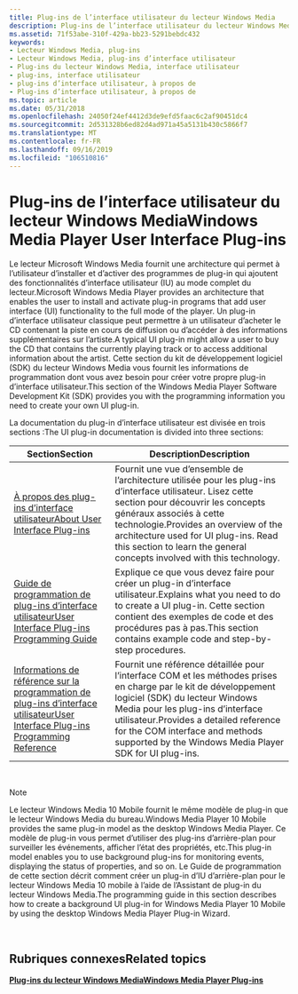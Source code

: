 ```yaml
---
title: Plug-ins de l’interface utilisateur du lecteur Windows Media
description: Plug-ins de l’interface utilisateur du lecteur Windows Media
ms.assetid: 71f53abe-310f-429a-bb23-5291bebdc432
keywords:
- Lecteur Windows Media, plug-ins
- Lecteur Windows Media, plug-ins d’interface utilisateur
- Plug-ins du lecteur Windows Media, interface utilisateur
- plug-ins, interface utilisateur
- plug-ins d’interface utilisateur, à propos de
- Plug-ins d’interface utilisateur, à propos de
ms.topic: article
ms.date: 05/31/2018
ms.openlocfilehash: 24050f24ef4412d3de9efd5faac6c2af90451dc4
ms.sourcegitcommit: 2d531328b6ed82d4ad971a45a5131b430c5866f7
ms.translationtype: MT
ms.contentlocale: fr-FR
ms.lasthandoff: 09/16/2019
ms.locfileid: "106510816"
---
```

# <a name="windows-media-player-user-interface-plug-ins"></a><span data-ttu-id="fec31-109">Plug-ins de l’interface utilisateur du lecteur Windows Media</span><span class="sxs-lookup"><span data-stu-id="fec31-109">Windows Media Player User Interface Plug-ins</span></span>

<span data-ttu-id="fec31-110">Le lecteur Microsoft Windows Media fournit une architecture qui permet à l’utilisateur d’installer et d’activer des programmes de plug-in qui ajoutent des fonctionnalités d’interface utilisateur (IU) au mode complet du lecteur.</span><span class="sxs-lookup"><span data-stu-id="fec31-110">Microsoft Windows Media Player provides an architecture that enables the user to install and activate plug-in programs that add user interface (UI) functionality to the full mode of the player.</span></span> <span data-ttu-id="fec31-111">Un plug-in d’interface utilisateur classique peut permettre à un utilisateur d’acheter le CD contenant la piste en cours de diffusion ou d’accéder à des informations supplémentaires sur l’artiste.</span><span class="sxs-lookup"><span data-stu-id="fec31-111">A typical UI plug-in might allow a user to buy the CD that contains the currently playing track or to access additional information about the artist.</span></span> <span data-ttu-id="fec31-112">Cette section du kit de développement logiciel (SDK) du lecteur Windows Media vous fournit les informations de programmation dont vous avez besoin pour créer votre propre plug-in d’interface utilisateur.</span><span class="sxs-lookup"><span data-stu-id="fec31-112">This section of the Windows Media Player Software Development Kit (SDK) provides you with the programming information you need to create your own UI plug-in.</span></span>

<span data-ttu-id="fec31-113">La documentation du plug-in d’interface utilisateur est divisée en trois sections :</span><span class="sxs-lookup"><span data-stu-id="fec31-113">The UI plug-in documentation is divided into three sections:</span></span>



| <span data-ttu-id="fec31-114">Section</span><span class="sxs-lookup"><span data-stu-id="fec31-114">Section</span></span>                                                                                            | <span data-ttu-id="fec31-115">Description</span><span class="sxs-lookup"><span data-stu-id="fec31-115">Description</span></span>                                                                                                                                   |
|----------------------------------------------------------------------------------------------------|-----------------------------------------------------------------------------------------------------------------------------------------------|
| [<span data-ttu-id="fec31-116">À propos des plug-ins d’interface utilisateur</span><span class="sxs-lookup"><span data-stu-id="fec31-116">About User Interface Plug-ins</span></span>](about-user-interface-plug-ins.md)                                 | <span data-ttu-id="fec31-117">Fournit une vue d’ensemble de l’architecture utilisée pour les plug-ins d’interface utilisateur. Lisez cette section pour découvrir les concepts généraux associés à cette technologie.</span><span class="sxs-lookup"><span data-stu-id="fec31-117">Provides an overview of the architecture used for UI plug-ins. Read this section to learn the general concepts involved with this technology.</span></span> |
| [<span data-ttu-id="fec31-118">Guide de programmation de plug-ins d’interface utilisateur</span><span class="sxs-lookup"><span data-stu-id="fec31-118">User Interface Plug-ins Programming Guide</span></span>](user-interface-plug-ins-programming-guide.md)         | <span data-ttu-id="fec31-119">Explique ce que vous devez faire pour créer un plug-in d’interface utilisateur.</span><span class="sxs-lookup"><span data-stu-id="fec31-119">Explains what you need to do to create a UI plug-in.</span></span> <span data-ttu-id="fec31-120">Cette section contient des exemples de code et des procédures pas à pas.</span><span class="sxs-lookup"><span data-stu-id="fec31-120">This section contains example code and step-by-step procedures.</span></span>                          |
| [<span data-ttu-id="fec31-121">Informations de référence sur la programmation de plug-ins d’interface utilisateur</span><span class="sxs-lookup"><span data-stu-id="fec31-121">User Interface Plug-ins Programming Reference</span></span>](user-interface-plug-ins-programming-reference.md) | <span data-ttu-id="fec31-122">Fournit une référence détaillée pour l’interface COM et les méthodes prises en charge par le kit de développement logiciel (SDK) du lecteur Windows Media pour les plug-ins d’interface utilisateur.</span><span class="sxs-lookup"><span data-stu-id="fec31-122">Provides a detailed reference for the COM interface and methods supported by the Windows Media Player SDK for UI plug-ins.</span></span>                    |



 

> [!Note]  
> <span data-ttu-id="fec31-123">Le lecteur Windows Media 10 Mobile fournit le même modèle de plug-in que le lecteur Windows Media du bureau.</span><span class="sxs-lookup"><span data-stu-id="fec31-123">Windows Media Player 10 Mobile provides the same plug-in model as the desktop Windows Media Player.</span></span> <span data-ttu-id="fec31-124">Ce modèle de plug-in vous permet d’utiliser des plug-ins d’arrière-plan pour surveiller les événements, afficher l’état des propriétés, etc.</span><span class="sxs-lookup"><span data-stu-id="fec31-124">This plug-in model enables you to use background plug-ins for monitoring events, displaying the status of properties, and so on.</span></span> <span data-ttu-id="fec31-125">Le Guide de programmation de cette section décrit comment créer un plug-in d’IU d’arrière-plan pour le lecteur Windows Media 10 mobile à l’aide de l’Assistant de plug-in du lecteur Windows Media.</span><span class="sxs-lookup"><span data-stu-id="fec31-125">The programming guide in this section describes how to create a background UI plug-in for Windows Media Player 10 Mobile by using the desktop Windows Media Player Plug-in Wizard.</span></span>

 

## <a name="related-topics"></a><span data-ttu-id="fec31-126">Rubriques connexes</span><span class="sxs-lookup"><span data-stu-id="fec31-126">Related topics</span></span>

<dl> <dt>

[<span data-ttu-id="fec31-127">**Plug-ins du lecteur Windows Media**</span><span class="sxs-lookup"><span data-stu-id="fec31-127">**Windows Media Player Plug-ins**</span></span>](windows-media-player-plug-ins.md)
</dt> </dl>

 

 





